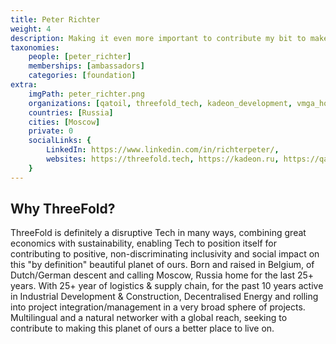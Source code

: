 ```yaml
---
title: Peter Richter
weight: 4
description: Making it even more important to contribute my bit to make this word non-discriminating and inclusive for all!
taxonomies:
    people: [peter_richter]
    memberships: [ambassadors]
    categories: [foundation]
extra:
    imgPath: peter_richter.png
    organizations: [qatoil, threefold_tech, kadeon_development, vmga_holding]
    countries: [Russia]
    cities: [Moscow]
    private: 0
    socialLinks: {
        LinkedIn: https://www.linkedin.com/in/richterpeter/,
        websites: https://threefold.tech, https://kadeon.ru, https://qatoil.com,
    }
---
```


## Why ThreeFold?

ThreeFold is definitely a disruptive Tech in many ways, combining great economics with sustainability, enabling Tech to position itself for contributing to positive, non-discriminating inclusivity and social impact on this "by definition" beautiful planet of ours. 
Born and raised in Belgium, of Dutch/German descent and calling Moscow, Russia home for the last 25+ years. With 25+ year of logistics & supply chain, for the past 10 years active in Industrial Development & Construction, Decentralised Energy and rolling into project integration/management in a very broad sphere of projects. Multilingual and a natural networker with a global reach, seeking to contribute to making this planet of ours a better place to live on.
